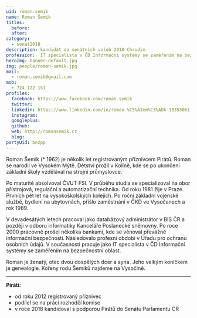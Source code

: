 ```yaml
---
uid: roman.semik
name: Roman Šemík
titles:
  before:
  after:
category:
  - senat2018
description: kandidát do senátních voleb 2018 Chrudim
profession:  IT specialista v ČD Informační systémy se zaměřením na bezpečnostní oblast
heroImg: banner-default.jpg
img: people/roman-semik.jpg
mail:
  - roman.semik@gmail.com
mob:
  - 724 122 151
profiles:
  facebook: https://www.facebook.com/roman.semik
  twitter:
  linkedin: https://www.linkedin.com/in/roman-%C5%A1em%C3%ADk-18353061
  instagram:
  googleplus:
  github:
  web: http://romansemik.cz
  blog:
partyUid: bezpp
---
```


Roman Šemík (* 1962) je několik let registrovaným příznivcem Pirátů. Roman se narodil ve Vysokém Mýtě. Dětství prožil v Kolíně, kde se po ukončení základní školy vzdělával na strojní průmyslovce.

Po maturitě absolvoval ČVUT FSI. V průběhu studia se specializoval na obor přístrojová, regulační a automatizační technika. Od roku 1981 žije v Praze. Prvních pět let na vysokoškolských kolejích. Po roční základní vojenské službě, bydlení na ubytovnách, přišlo zaměstnání v ČKD ve Vysočanech a rok 1989.

V devadesátých letech pracoval jako databázový administrátor v BIS ČR a později v odboru informatiky Kanceláře Poslanecké sněmovny. Po roce 2000 pracovně prošel několika bankami, kde se věnoval převážně informační bezpečnosti. Následovalo profesní období v Úřadu pro ochranu osobních údajů. V současnosti pracuje jako IT specialista v ČD Informační systémy se zaměřením na bezpečnostní oblast.

Roman je ženatý, otec dvou dospělých dcer a syna. Jeho velkým koníčkem je genealogie. Kořeny rodu Šemíků najdeme na Vysočině.

---

**Piráti:**
* od roku 2012 registrovaný příznivec
* podílel se na práci rozhodčí komise
* v roce 2018 kandidoval s podporou Pirátů do Senátu Parlamentu ČR
